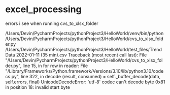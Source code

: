 # excel_processing

errors i see when running cvs_to_xlsx_folder

/Users/Devin/PycharmProjects/pythonProject3/HelloWorld/venv/bin/python /Users/Devin/PycharmProjects/pythonProject3/HelloWorld/cvs_to_xlsx_folder.py
/Users/Devin/PycharmProjects/pythonProject3/HelloWorld/test_files/Trend Data 2022-01-11 (35 min).csv
Traceback (most recent call last):
  File "/Users/Devin/PycharmProjects/pythonProject3/HelloWorld/cvs_to_xlsx_folder.py", line 15, in <module>
    for row in reader:
  File "/Library/Frameworks/Python.framework/Versions/3.10/lib/python3.10/codecs.py", line 322, in decode
    (result, consumed) = self._buffer_decode(data, self.errors, final)
UnicodeDecodeError: 'utf-8' codec can't decode byte 0x81 in position 18: invalid start byte
